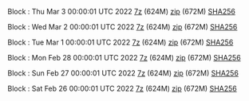 Block : Thu Mar  3 00:00:01 UTC 2022 [7z](https://transfer.sh/lBe5UN/bootstrap.dat.20220303.7z) (624M) [zip](https://transfer.sh/5tUR3p/bootstrap.dat.20220303.zip) (672M) [SHA256](https://transfer.sh/bq1RUd/sha256.txt)

Block : Wed Mar  2 00:00:01 UTC 2022 [7z](https://transfer.sh/UQrOWJ/bootstrap.dat.20220302.7z) (624M) [zip](https://transfer.sh/bodJN6/bootstrap.dat.20220302.zip) (672M) [SHA256](https://transfer.sh/lX9Mdl/sha256.txt)

Block : Tue Mar  1 00:00:01 UTC 2022 [7z](https://transfer.sh/4QlbrC/bootstrap.dat.20220301.7z) (624M) [zip](https://transfer.sh/Q6RfWg/bootstrap.dat.20220301.zip) (672M) [SHA256](https://transfer.sh/5ktNPC/sha256.txt)

Block : Mon Feb 28 00:00:01 UTC 2022 [7z](https://transfer.sh/9pvG3K/bootstrap.dat.20220228.7z) (624M) [zip](https://transfer.sh/FeND60/bootstrap.dat.20220228.zip) (672M) [SHA256](https://transfer.sh/Nl2wBM/sha256.txt)

Block : Sun Feb 27 00:00:01 UTC 2022 [7z](https://transfer.sh/jziqX6/bootstrap.dat.20220227.7z) (624M) [zip](https://transfer.sh/EOrRed/bootstrap.dat.20220227.zip) (672M) [SHA256](https://transfer.sh/gRAP9P/sha256.txt)

Block : Sat Feb 26 00:00:01 UTC 2022 [7z](https://transfer.sh/b9HonY/bootstrap.dat.20220226.7z) (624M) [zip](https://transfer.sh/tAOC2s/bootstrap.dat.20220226.zip) (672M) [SHA256](https://transfer.sh/oBMTJy/sha256.txt)
